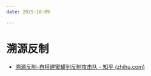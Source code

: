 ```yaml
---
date: 2025-10-09

---
```


# 溯源反制

- [溯源反制-自搭建蜜罐到反制攻击队 - 知乎 (zhihu.com)](https://zhuanlan.zhihu.com/p/656856056)





